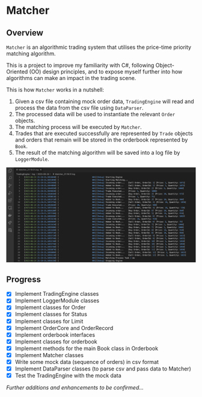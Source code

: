 # <b>Matcher</b>

## <b>Overview</b>
`Matcher` is an algorithmic trading system that utilises the price-time priority matching algorithm.

This is a project to improve my familiarity with C#, following Object-Oriented (OO) design principles, and to expose myself further into how algorithms can make an impact in the trading scene.

This is how `Matcher` works in a nutshell:
1. Given a csv file containing mock order data, `TradingEngine` will read and process the data from the csv file using `DataParser`.
1. The processed data will be used to instantiate the relevant `Order` objects.
1. The matching process will be executed by `Matcher`.
1. Trades that are executed successfully are represented by `Trade` objects and orders that remain will be stored in the orderbook represented by `Book`.
1. The result of the matching algorithm will be saved into a log file by `LoggerModule`.

![Sample Execution](./images/log.png)

## <b>Progress</b>
- [x] Implement TradingEngine classes
- [x] Implement LoggerModule classes
- [x] Implement classes for Order 
- [x] Implement classes for Status
- [x] Implement classes for Limit
- [x] Implement OrderCore and OrderRecord
- [x] Implement orderbook interfaces
- [x] Implement classes for orderbook
- [x] Implement methods for the main Book class in Orderbook
- [x] Implement Matcher classes
- [x] Write some mock data (sequence of orders) in csv format
- [x] Implement DataParser classes (to parse csv and pass data to Matcher)
- [x] Test the TradingEngine with the mock data

<i>Further additions and enhancements to be confirmed...</i>